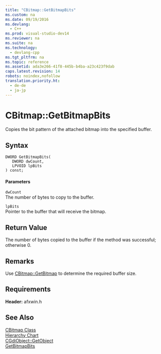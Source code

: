 ```yaml
---
title: "CBitmap::GetBitmapBits"
ms.custom: na
ms.date: 09/19/2016
ms.devlang: 
  - C++
ms.prod: visual-studio-dev14
ms.reviewer: na
ms.suite: na
ms.technology: 
  - devlang-cpp
ms.tgt_pltfrm: na
ms.topic: reference
ms.assetid: ada3e266-41f8-445b-b4ba-a23c423f9dab
caps.latest.revision: 14
robots: noindex,nofollow
translation.priority.ht: 
  - de-de
  - ja-jp
---
```

# CBitmap::GetBitmapBits
Copies the bit pattern of the attached bitmap into the specified buffer.  
  
## Syntax  
  
```  
DWORD GetBitmapBits(  
   DWORD dwCount,  
   LPVOID lpBits  
) const;  
```  
  
#### Parameters  
 `dwCount`  
 The number of bytes to copy to the buffer.  
  
 `lpBits`  
 Pointer to the buffer that will receive the bitmap.  
  
## Return Value  
 The number of bytes copied to the buffer if the method was successful; otherwise 0.  
  
## Remarks  
 Use [CBitmap::GetBitmap](../vs140/CBitmap--GetBitmap.md) to determine the required buffer size.  
  
## Requirements  
 **Header:** afxwin.h  
  
## See Also  
 [CBitmap Class](../vs140/CBitmap-Class.md)   
 [Hierarchy Chart](../vs140/Hierarchy-Chart.md)   
 [CGdiObject::GetObject](../vs140/CGdiObject--GetObject.md)   
 [GetBitmapBits](http://msdn.microsoft.com/library/windows/desktop/dd144850)